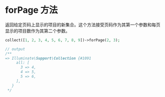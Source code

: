# forPage 方法

返回给定页码上显示的项目的新集合。这个方法接受页码作为其第一个参数和每页显示的项目数作为其第二个参数。

```php
collect([1, 2, 3, 4, 5, 6, 7, 8, 9])->forPage(2, 3);

// output
/**
=> Illuminate\Support\Collection {#1091
     all: [
       3 => 4,
       4 => 5,
       5 => 6,
     ],
   }
 */
```
